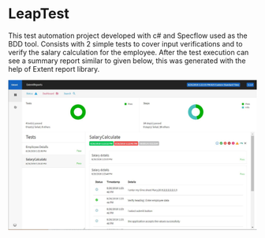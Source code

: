 # LeapTest

This test automation project developed with c# and Specflow used as the BDD tool.
Consists with 2 simple tests to cover input verifications and to verify the salary calculation for the employee.
After the test execution can see a summary report similar to given below, this was generated with the help of Extent report library. 

![alt text](https://github.com/dcar2018/LeapTest/blob/master/TestResults/ReportSample.JPG)

